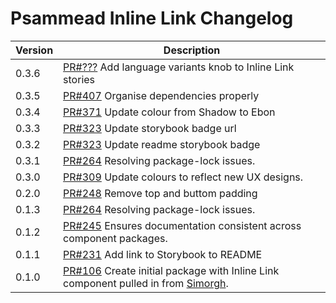 # Psammead Inline Link Changelog

| Version | Description |
|---------|-------------|
| 0.3.6   | [PR#???](https://github.com/bbc/psammead/pull/???) Add language variants knob to Inline Link stories |
| 0.3.5   | [PR#407](https://github.com/bbc/psammead/pull/407) Organise dependencies properly |
| 0.3.4   | [PR#371](https://github.com/bbc/psammead/pull/371) Update colour from Shadow to Ebon |
| 0.3.3   | [PR#323](https://github.com/bbc/psammead/pull/323) Update storybook badge url |
| 0.3.2   | [PR#323](https://github.com/BBC/psammead/pull/323) Update readme storybook badge |
| 0.3.1   | [PR#264](https://github.com/BBC/psammead/pull/319) Resolving package-lock issues. |
| 0.3.0   | [PR#309](https://github.com/bbc/psammead/pull/309) Update colours to reflect new UX designs. |
| 0.2.0   | [PR#248](https://github.com/BBC-News/psammead/pull/248) Remove top and buttom padding |
| 0.1.3   | [PR#264](https://github.com/BBC/psammead/pull/264) Resolving package-lock issues. |
| 0.1.2   | [PR#245](https://github.com/BBC-News/psammead/pull/245) Ensures documentation consistent across component packages. |
| 0.1.1   | [PR#231](https://github.com/BBC-News/psammead/pull/231) Add link to Storybook to README |
| 0.1.0   | [PR#106](https://github.com/BBC-News/psammead/pull/106) Create initial package with Inline Link component pulled in from [Simorgh](https://github.com/BBC-News/simorgh). |
